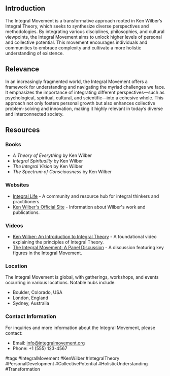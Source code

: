 ## Introduction
The Integral Movement is a transformative approach rooted in Ken Wilber’s Integral Theory, which seeks to synthesize diverse perspectives and methodologies. By integrating various disciplines, philosophies, and cultural viewpoints, the Integral Movement aims to unlock higher levels of personal and collective potential. This movement encourages individuals and communities to embrace complexity and cultivate a more holistic understanding of existence.

## Relevance
In an increasingly fragmented world, the Integral Movement offers a framework for understanding and navigating the myriad challenges we face. It emphasizes the importance of integrating different perspectives—such as psychological, spiritual, cultural, and scientific—into a cohesive whole. This approach not only fosters personal growth but also enhances collective problem-solving and innovation, making it highly relevant in today’s diverse and interconnected society.

## Resources

### Books
- *A Theory of Everything* by Ken Wilber
- *Integral Spirituality* by Ken Wilber
- *The Integral Vision* by Ken Wilber
- *The Spectrum of Consciousness* by Ken Wilber

### Websites
- [Integral Life](https://integrallife.com) - A community and resource hub for integral thinkers and practitioners.
- [Ken Wilber's Official Site](https://www.kenwilber.com) - Information about Wilber's work and publications.

### Videos
- [Ken Wilber: An Introduction to Integral Theory](https://www.youtube.com/watch?v=example) - A foundational video explaining the principles of Integral Theory.
- [The Integral Movement: A Panel Discussion](https://www.youtube.com/watch?v=example) - A discussion featuring key figures in the Integral Movement.

### Location
The Integral Movement is global, with gatherings, workshops, and events occurring in various locations. Notable hubs include:
- Boulder, Colorado, USA
- London, England
- Sydney, Australia

### Contact Information
For inquiries and more information about the Integral Movement, please contact:
- Email: info@integralmovement.org
- Phone: +1 (555) 123-4567

#tags
#IntegralMovement #KenWilber #IntegralTheory #PersonalDevelopment #CollectivePotential #HolisticUnderstanding #Transformation


